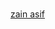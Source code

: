 [<br>
zain asif](https://github.com/zainasif123/learn-git/blob/main/CheatSheet/git-cheatsheet-6.jpg)
